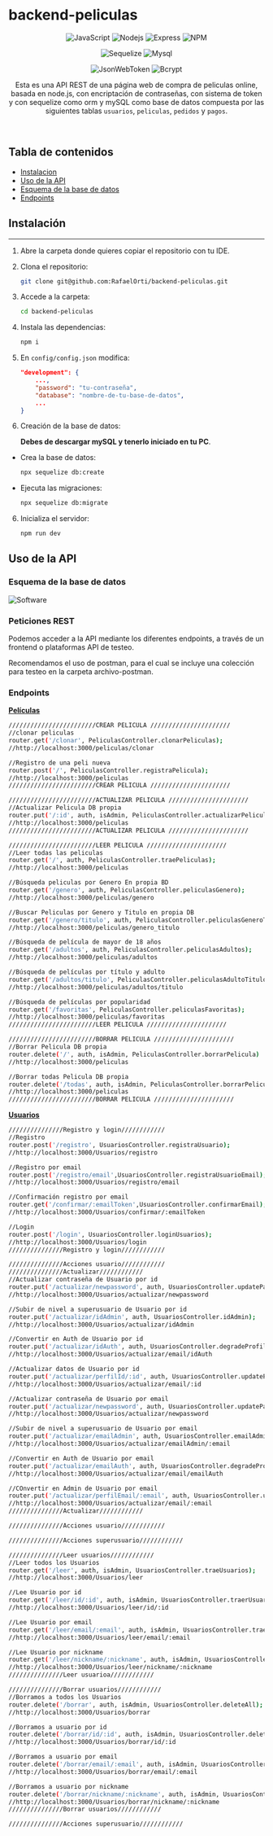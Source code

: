 <a name="top"></a>

# backend-peliculas

<div align="center">

![JavaScript](https://img.shields.io/badge/JavaScript-323330?style=for-the-badge&logo=javascript&logoColor=F7DF1E)
![Nodejs](https://img.shields.io/badge/Node.js-339933?style=for-the-badge&logo=nodedotjs&logoColor=white)
![Express](https://img.shields.io/badge/Express.js-000000?style=for-the-badge&logo=express&logoColor=white)
![NPM](https://img.shields.io/badge/npm-CB3837?style=for-the-badge&logo=npm&logoColor=white)

![Sequelize](https://img.shields.io/badge/Sequelize-52B0E7?style=for-the-badge&logo=Sequelize&logoColor=white)
![Mysql](https://img.shields.io/badge/MySQL-005C84?style=for-the-badge&logo=mysql&logoColor=white)

![JsonWebToken](https://img.shields.io/badge/JWT-000000?style=for-the-badge&logo=JSON%20web%20tokens&logoColor=white)
![Bcrypt](https://img.shields.io/badge/Bcrypt-000f2f?style=for-the-badge&logo=letsencrypt&logoColor=white)






Esta es una API REST de una página web de compra de peliculas online, basada en node.js, con encriptación de contraseñas, con sistema de token y con sequelize como orm y mySQL como base de datos compuesta por las siguientes tablas `usuarios`, `peliculas`, `pedidos` y `pagos`.
</div>
<br/>


## Tabla de contenidos
* [Instalacion](#Instalación)<br>
* [Uso de la API](#Uso-de-la-API)<br>
* [Esquema de la base de datos](#Esquema-de-la-base-de-datos)<br>
* [Endpoints](#Endpoints)<br>

   
## Instalación
***

1. Abre la carpeta donde quieres copiar el repositorio con tu IDE.
2. Clona el repositorio:

    ```bash
    git clone git@github.com:RafaelOrti/backend-peliculas.git
    ```
3. Accede a la carpeta:
    ```bash
    cd backend-peliculas
    ```

4. Instala las dependencias:

    ```bash
    npm i
    ```

5. En `config/config.json` modifica:

    ```json
    "development": {
        ...,
        "password": "tu-contraseña",
        "database": "nombre-de-tu-base-de-datos",
        ...
    }
    ```

6. Creación de la base de datos:

    **Debes de descargar mySQL y tenerlo iniciado en tu PC**. 

* Crea la base de datos:
    ```bash
    npx sequelize db:create
    ```

* Ejecuta las migraciones:

    ```bash
    npx sequelize db:migrate
    ```
 
6. Inicializa el servidor:

    ```bash
    npm run dev
    ```


## Uso de la API


### Esquema de la base de datos

![Software](/img/esquema.png)

### Peticiones REST

Podemos acceder a la API mediante los diferentes endpoints, a través de un frontend o plataformas API de testeo.

Recomendamos el uso de postman, para el cual se incluye una colección para testeo en la carpeta archivo-postman.

### Endpoints

<u>**Películas**</u>

```bash
////////////////////////CREAR PELICULA //////////////////////
//clonar peliculas
router.get('/clonar', PeliculasController.clonarPeliculas);
//http://localhost:3000/peliculas/clonar

//Registro de una peli nueva
router.post('/', PeliculasController.registraPelicula);
//http://localhost:3000/peliculas
////////////////////////CREAR PELICULA //////////////////////

////////////////////////ACTUALIZAR PELICULA //////////////////////
//Actualizar Pelicula DB propia
router.put('/:id', auth, isAdmin, PeliculasController.actualizarPelicula)
//http://localhost:3000/peliculas
////////////////////////ACTUALIZAR PELICULA //////////////////////

////////////////////////LEER PELICULA //////////////////////
//Leer todas las peliculas
router.get('/', auth, PeliculasController.traePeliculas);
//http://localhost:3000/peliculas

//Búsqueda peliculas por Genero En propia BD
router.get('/genero', auth, PeliculasController.peliculasGenero);
//http://localhost:3000/peliculas/genero

//Buscar Peliculas por Genero y Titulo en propia DB
router.get('/genero/titulo', auth, PeliculasController.peliculasGeneroTitulo);
//http://localhost:3000/peliculas/genero_titulo

//Búsqueda de película de mayor de 18 años
router.get('/adultos', auth, PeliculasController.peliculasAdultos);
//http://localhost:3000/peliculas/adultos

//Búsqueda de películas por título y adulto
router.get('/adultos/titulo', PeliculasController.peliculasAdultoTitulo);
//http://localhost:3000/peliculas/adultos/titulo

//Búsqueda de películas por popularidad
router.get('/favoritas', PeliculasController.peliculasFavoritas);
//http://localhost:3000/peliculas/favoritas
////////////////////////LEER PELICULA //////////////////////

////////////////////////BORRAR PELICULA //////////////////////
//Borrar Pelicula DB propia
router.delete('/', auth, isAdmin, PeliculasController.borrarPelicula)
//http://localhost:3000/peliculas

//Borrar todas Pelicula DB propia
router.delete('/todas', auth, isAdmin, PeliculasController.borrarPeliculas)
//http://localhost:3000/peliculas
////////////////////////BORRAR PELICULA //////////////////////
```
<u>**Usuarios**</u>

```bash
///////////////Registro y login////////////
//Registro
router.post('/registro', UsuariosController.registraUsuario);
//http://localhost:3000/Usuarios/registro

//Registro por email
router.post('/registro/email',UsuariosController.registraUsuarioEmail);
//http://localhost:3000/Usuarios/registro/email

//Confirmación registro por email
router.get('/confirmar/:emailToken',UsuariosController.confirmarEmail);
//http://localhost:3000/Usuarios/confirmar/:emailToken

//Login
router.post('/login', UsuariosController.loginUsuarios);
//http://localhost:3000/Usuarios/login
///////////////Registro y login////////////

///////////////Acciones usuario////////////
///////////////Actualizar////////////
//Actualizar contraseña de Usuario por id
router.put('/actualizar/newpassword', auth, UsuariosController.updatePasswordId);
//http://localhost:3000/Usuarios/actualizar/newpassword

//Subir de nivel a superusuario de Usuario por id
router.put('/actualizar/idAdmin', auth, UsuariosController.idAdmin);
//http://localhost:3000/Usuarios/actualizar/idAdmin

//Convertir en Auth de Usuario por id
router.put('/actualizar/idAuth', auth, UsuariosController.degradeProfileId);
//http://localhost:3000/Usuarios/actualizar/email/idAuth

//Actualizar datos de Usuario por id
router.put('/actualizar/perfilId/:id', auth, UsuariosController.updateProfileId);
//http://localhost:3000/Usuarios/actualizar/email/:id

//Actualizar contraseña de Usuario por email
router.put('/actualizar/newpassword', auth, UsuariosController.updatePasswordEmail);
//http://localhost:3000/Usuarios/actualizar/newpassword

//Subir de nivel a superusuario de Usuario por email
router.put('/actualizar/emailAdmin', auth, UsuariosController.emailAdmin);
//http://localhost:3000/Usuarios/actualizar/emailAdmin/:email

//Convertir en Auth de Usuario por email
router.put('/actualizar/emailAuth', auth, UsuariosController.degradeProfileEmail);
//http://localhost:3000/Usuarios/actualizar/email/emailAuth

//COnvertir en Admin de Usuario por email
router.put('/actualizar/perfilEmail/:email', auth, UsuariosController.updateProfileEmail);
//http://localhost:3000/Usuarios/actualizar/email/:email
///////////////Actualizar////////////

///////////////Acciones usuario////////////

///////////////Acciones superusuario////////////

///////////////Leer usuarios////////////
//Leer todos los Usuarios
router.get('/leer', auth, isAdmin, UsuariosController.traeUsuarios);
//http://localhost:3000/Usuarios/leer

//Lee Usuario por id
router.get('/leer/id/:id', auth, isAdmin, UsuariosController.traerUsuarioId);
//http://localhost:3000/Usuarios/leer/id/:id

//Lee Usuario por email 
router.get('/leer/email/:email', auth, isAdmin, UsuariosController.traerUsuariosEmail);
//http://localhost:3000/Usuarios/leer/email/:email

//Lee Usuario por nickname
router.get('/leer/nickname/:nickname', auth, isAdmin, UsuariosController.traerUsuariosNickname);
//http://localhost:3000/Usuarios/leer/nickname/:nickname
///////////////Leer usuarioa////////////

///////////////Borrar usuarios////////////
//Borramos a todos los Usuarios
router.delete('/borrar', auth, isAdmin, UsuariosController.deleteAll);
//http://localhost:3000/Usuarios/borrar

//Borramos a usuario por id
router.delete('/borrar/id/:id', auth, isAdmin, UsuariosController.deleteById);
//http://localhost:3000/Usuarios/borrar/id/:id

//Borramos a usuario por email
router.delete('/borrar/email/:email', auth, isAdmin, UsuariosController.deleteByEmail);
//http://localhost:3000/Usuarios/borrar/email/:email

//Borramos a usuario por nickname
router.delete('/borrar/nickname/:nickname', auth, isAdmin, UsuariosController.deleteByNickname);
//http://localhost:3000/Usuarios/borrar/nickname/:nickname
///////////////Borrar usuarios////////////

///////////////Acciones superusuario////////////
```



